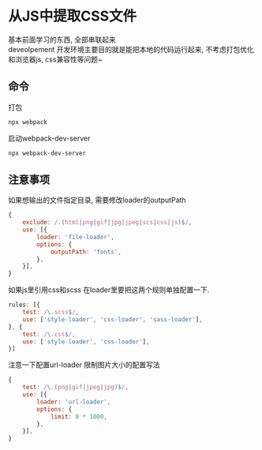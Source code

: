 # 从JS中提取CSS文件

基本前面学习的东西, 全部串联起来  
deveolpement 开发环境主要目的就是能把本地的代码运行起来, 不考虑打包优化和浏览器js, css兼容性等问题~

## 命令

打包

``` bash
npx webpack
```

启动webpack-dev-server

``` bash
npx webpack-dev-server
```

## 注意事项

如果想输出的文件指定目录, 需要修改loader的outputPath

``` js
{
    exclude: /.(html|png|gif|jpg|jpeg|scs|css|js)$/,
    use: [{
        loader: 'file-loader',
        options: {
            outputPath: 'fonts',
        },
    }],
}
```

如果js里引用css和scss 在loader里要把这两个规则单独配置一下.

``` js
rules: [{
    test: /\.scss$/,
    use: ['style-loader', 'css-loader', 'sass-loader'],
}, {
    test: /\.css$/,
    use: ['style-loader', 'css-loader'],
}]
```

注意一下配置url-loader 限制图片大小的配置写法

``` js
{
    test: /\.(png|gif|jpeg|jpg)$/,
    use: [{
        loader: 'url-loader',
        options: {
            limit: 8 * 1000,
        },
    }],
}
```

